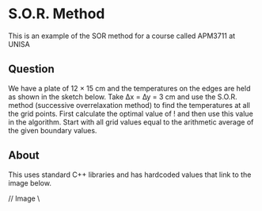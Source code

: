 # S.O.R. Method
This is an example of the SOR method for a course called APM3711 at UNISA

## Question 
We have a plate of 12 × 15 cm and the temperatures on the edges are held as shown in the sketch below. Take ∆x = ∆y = 3 cm and use the S.O.R. method (successive overrelaxation method) to find the temperatures at all the grid points. First calculate the optimal value of ! and then use this value in the algorithm. Start with all grid values equal to the arithmetic average of the given boundary values.

## About  
This uses standard C++ libraries and has hardcoded values that link to the image below.

// Image \\
